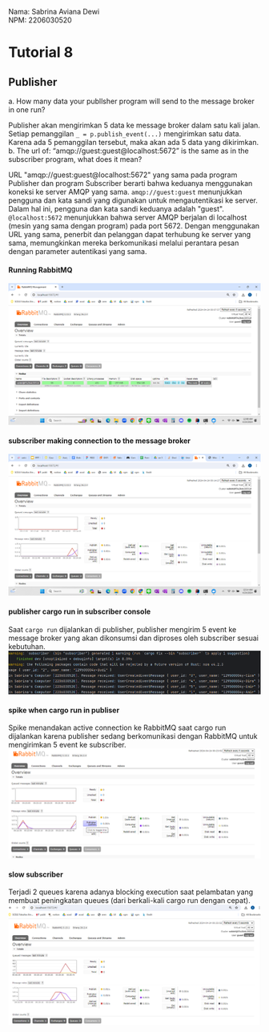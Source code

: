 Nama: Sabrina Aviana Dewi <br>
NPM: 2206030520
<h1> Tutorial 8 </h1>
<h2> Publisher </h2>
a. How many data your publlsher program will send to the message broker in one run?

Publisher akan mengirimkan 5 data ke message broker dalam satu kali jalan. Setiap pemanggilan `_ = p.publish_event(...)` mengirimkan satu data. Karena ada 5 pemanggilan tersebut, maka akan ada 5 data yang dikirimkan.
b. The url of: “amqp://guest:guest@localhost:5672” is the same as in the subscriber program, what does it mean?

URL "amqp://guest:guest@localhost:5672" yang sama pada program Publisher dan program Subscriber berarti bahwa keduanya menggunakan koneksi ke server AMQP yang sama. 
`amqp://guest:guest` menunjukkan pengguna dan kata sandi yang digunakan untuk mengautentikasi ke server. Dalam hal ini, pengguna dan kata sandi keduanya adalah "guest".
`@localhost:5672` menunjukkan bahwa server AMQP berjalan di localhost (mesin yang sama dengan program) pada port 5672.
Dengan menggunakan URL yang sama, penerbit dan pelanggan dapat terhubung ke server yang sama, memungkinkan mereka berkomunikasi melalui perantara pesan dengan parameter autentikasi yang sama.

<h4> Running RabbitMQ </h4>

![img.png](img.png)

<h4> subscriber making connection to the message broker </h4>

![img_1.png](img_1.png)

<h4> publisher cargo run in subscriber console </h4>

Saat `cargo run` dijalankan di publisher, publisher mengirim 5 event ke message broker yang akan dikonsumsi dan diproses oleh subscriber sesuai kebutuhan.
![img_2.png](img_2.png)

<h4> spike when cargo run in publiser </h4>

Spike menandakan active connection ke RabbitMQ saat cargo run dijalankan karena publisher sedang berkomunikasi dengan RabbitMQ untuk mengirimkan 5 event ke subscriber.
![img_3.png](img_3.png)

<h4> slow subscriber </h4>

Terjadi 2 queues karena adanya blocking execution saat pelambatan yang membuat peningkatan queues (dari berkali-kali cargo run dengan cepat).
![img_4.png](img_4.png)